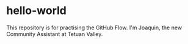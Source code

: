 # hello-world
This repository is for practising the GitHub Flow.
I'm Joaquin, the new Community Assistant at Tetuan Valley.
